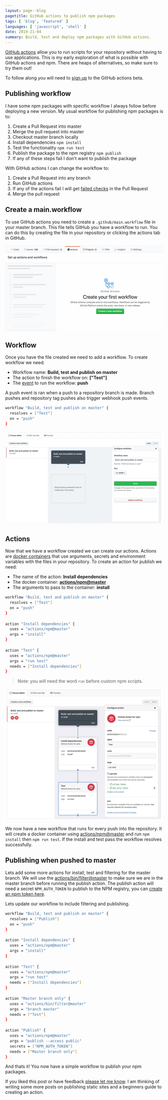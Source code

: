 ```yaml
---
layout: page--blog
pagetitle: GitHub actions to publish npm packages
tags: [ 'blog', 'featured' ]
languages: [ 'javascript', 'shell' ]
date: 2019-21-04
summary: Build, test and deploy npm packages with GitHub actions.
---
```

[GitHub actions](https://github.com/features/actions) allow you to run scripts for your repository without having to use applications. This is my early exploration of what is possible with GitHub actions and npm. There are heaps of alternatives, so make sure to try them out!

To follow along you will need to [sign up](https://github.com/features/actions/signup/) to the GitHub actions beta.


## Publishing workflow

I have some npm packages with specific workflow I always follow before deploying a new version. My usual workflow for publishing npm packages is to:

1. Create a Pull Request into master
1. Merge the pull request into master
1. Checkout master branch locally
1. Install dependencies `npm install`
1. Test the functionality `npm run test`
1. Publish the package to the npm registry `npm publish`
1. If any of these steps fail I don't want to publish the package

With GitHub actions I can change the workflow to:

1. Create a Pull Request into any branch
1. Run GitHub actions
1. If any of the actions fail I will get [failed checks](https://help.github.com/en/articles/about-required-status-checks) in the Pull Request
1. Merge the pull request


## Create a main.workflow

To use GitHub actions you need to create a `.github/main.workflow` file in your master branch. This file tells GitHub you have a workflow to run. You can do this by creating the file in your repository or clicking the actions tab in GitHub.

![Screenshot of the action user interface in GitHub](/assets/blog/gh-actions.jpg)


## Workflow

Once you have the file created we need to add a workflow. To create workflow we need:

- Workflow name: **Build, test and publish on master**
- The action to finish the workflow on: **["Test"]**
- The [event](https://developer.github.com/actions/managing-workflows/workflow-configuration-options/#events-supported-in-workflow-files) to run the workflow: **push**

A push event is ran when a push to a repository branch is made. Branch pushes and repository tag pushes also trigger webhook push events.

```bash
workflow "Build, test and publish on master" {
  resolves = ["Test"]
  on = "push"
}
```

![Screenshot of how to create a workflow in the GitHub user interface](/assets/blog/workflow.jpg)


## Actions

Now that we have a workflow created we can create our actions. Actions are [docker containers](https://developer.github.com/actions/managing-workflows/workflow-configuration-options/#using-a-dockerfile-image-in-an-action) that use arguments, secrets and environment variables with the files in your repository. To create an action for publish we need:

- The name of the action: **Install dependencies**
- The docker container: **[actions/npm@master](https://github.com/actions/npm)**
- The arguments to pass to the container: **install**

```bash
workflow "Build, test and publish on master" {
  resolves = ["Test"]
  on = "push"
}

action "Install dependencies" {
  uses = "actions/npm@master"
  args = "install"
}

action "Test" {
  uses = "actions/npm@master"
  args = "run test"
  needs = ["Install dependencies"]
}
```

> Note: you will need the word `run` before custom npm scripts.

![Screenshot of actions in a workflow](/assets/blog/actions.jpg)

We now have a new workflow that runs for every push into the repository. It will create a docker container using [actions/npm@master](https://github.com/actions/npm) and run `npm install` then `npm run test`. If the install and test pass the workflow resolves successfully.


## Publishing when pushed to master

Lets add some more actions for install, test and filtering for the master branch. We will use the [actions/bin/filter@master](https://github.com/actions/bin/tree/master/filter) to make sure we are in the master branch before running the publish action. The publish action will need a secret `NPM_AUTH_TOKEN` to publish to the NPM registry, you can [create an npm token here](https://docs.npmjs.com/creating-and-viewing-authentication-tokens).

Lets update our workflow to include filtering and publishing.
```bash
workflow "Build, test and publish on master" {
  resolves = ["Publish"]
  on = "push"
}

action "Install dependencies" {
  uses = "actions/npm@master"
  args = "install"
}

action "Test" {
  uses = "actions/npm@master"
  args = "run test"
  needs = ["Install dependencies"]
}

action "Master branch only" {
  uses = "actions/bin/filter@master"
  args = "branch master"
  needs = ["Test"]
}

action "Publish" {
  uses = "actions/npm@master"
  args = "publish --access public"
  secrets = ["NPM_AUTH_TOKEN"]
  needs = ["Master branch only"]
}
```

And thats it! You now have a simple workflow to publish your npm packages.

If you liked this post or have feedback [please let me know](https://twitter.com/alexpage_). I am thinking of writing some more posts on publishing static sites and a beginners guide to creating an action.
